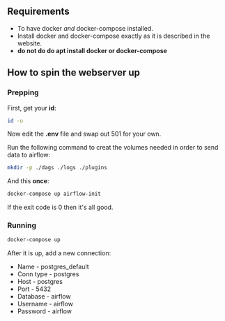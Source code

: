 ## Requirements

* To have docker *and* docker-compose installed.
* Install docker and docker-compose exactly as it is described in the website.
* **do not do do apt install docker or docker-compose**

## How to spin the webserver up

### Prepping

First, get your **id**:
```sh
id -u
```

Now edit the **.env** file and swap out 501 for your own.

Run the following command to creat the volumes needed in order to send data to airflow:
```sh
mkdir -p ./dags ./logs ./plugins
```

And this **once**:
```sh
docker-compose up airflow-init
```
If the exit code is 0 then it's all good.

### Running

```sh
docker-compose up
```

After it is up, add a new connection:

* Name - postgres_default
* Conn type - postgres
* Host - postgres
* Port - 5432
* Database - airflow
* Username - airflow
* Password - airflow
